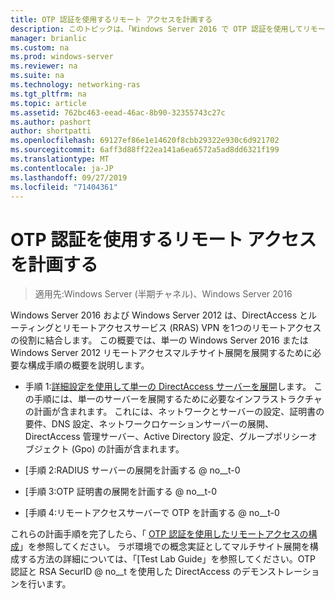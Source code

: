 ```yaml
---
title: OTP 認証を使用するリモート アクセスを計画する
description: このトピックは、「Windows Server 2016 で OTP 認証を使用してリモートアクセスを展開する」の一部です。
manager: brianlic
ms.custom: na
ms.prod: windows-server
ms.reviewer: na
ms.suite: na
ms.technology: networking-ras
ms.tgt_pltfrm: na
ms.topic: article
ms.assetid: 762bc463-eead-46ac-8b90-32355743c27c
ms.author: pashort
author: shortpatti
ms.openlocfilehash: 69127ef86e1e14620f8cbb29322e930c6d921702
ms.sourcegitcommit: 6aff3d88ff22ea141a6ea6572a5ad8dd6321f199
ms.translationtype: MT
ms.contentlocale: ja-JP
ms.lasthandoff: 09/27/2019
ms.locfileid: "71404361"
---
```

# <a name="plan-remote-access-with-otp-authentication"></a>OTP 認証を使用するリモート アクセスを計画する

>適用先:Windows Server (半期チャネル)、Windows Server 2016

 Windows Server 2016 および Windows Server 2012 は、DirectAccess とルーティングとリモートアクセスサービス (RRAS) VPN を1つのリモートアクセスの役割に結合します。 この概要では、単一の Windows Server 2016 または Windows Server 2012 リモートアクセスマルチサイト展開を展開するために必要な構成手順の概要を説明します。  
  
  
-  手順 1:[詳細設定を使用して単一の DirectAccess サーバーを展開](https://technet.microsoft.com/windows-server-docs/networking/remote-access/directaccess/single-server-advanced/deploy-a-single-directaccess-server-with-advanced-settings)します。 この手順には、単一のサーバーを展開するために必要なインフラストラクチャの計画が含まれます。 これには、ネットワークとサーバーの設定、証明書の要件、DNS 設定、ネットワークロケーションサーバーの展開、DirectAccess 管理サーバー、Active Directory 設定、グループポリシーオブジェクト (Gpo) の計画が含まれます。  
  
-   [手順 2:RADIUS サーバーの展開を計画する @ no__t-0  
  
-   [手順 3:OTP 証明書の展開を計画する @ no__t-0  
  
-   [手順 4:リモートアクセスサーバーで OTP を計画する @ no__t-0  
  
これらの計画手順を完了したら、「 [OTP 認証を使用したリモートアクセスの構成](https://technet.microsoft.com/windows-server-docs/networking/remote-access/ras/otp/configure/configure-ra-with-otp-authentication)」を参照してください。 ラボ環境での概念実証としてマルチサイト展開を構成する方法の詳細については、「[Test Lab Guide」を参照してください。OTP 認証と RSA SecurID @ no__t を使用した DirectAccess のデモンストレーションを行います。  
  


